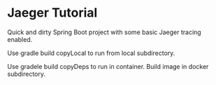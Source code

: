 # Jaeger Tutorial

Quick and dirty Spring Boot project with some basic Jaeger tracing enabled.

Use gradle build copyLocal to run from local subdirectory.

Use gradele build copyDeps to run in container. Build image in docker subdirectory.

